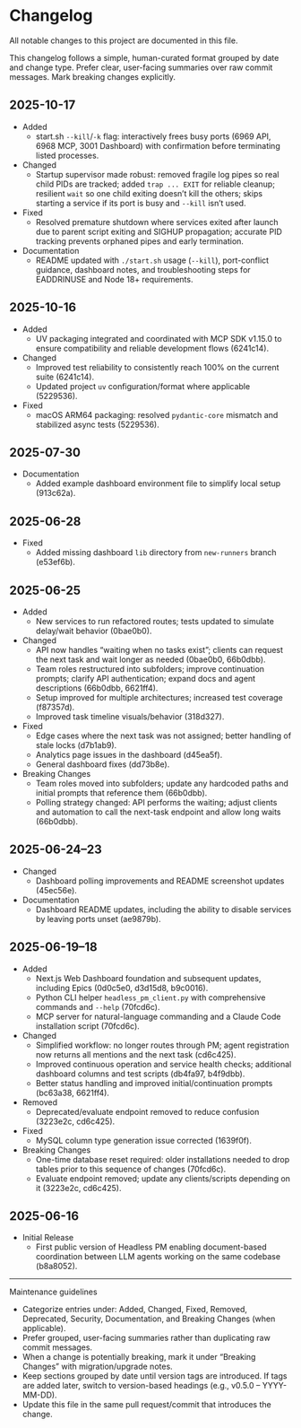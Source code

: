 # Changelog

All notable changes to this project are documented in this file.

This changelog follows a simple, human-curated format grouped by date and change type. Prefer clear, user-facing summaries over raw commit messages. Mark breaking changes explicitly.

## 2025-10-17

- Added
  - start.sh `--kill`/`-k` flag: interactively frees busy ports (6969 API, 6968 MCP, 3001 Dashboard) with confirmation before terminating listed processes.
- Changed
  - Startup supervisor made robust: removed fragile log pipes so real child PIDs are tracked; added `trap ... EXIT` for reliable cleanup; resilient `wait` so one child exiting doesn’t kill the others; skips starting a service if its port is busy and `--kill` isn’t used.
- Fixed
  - Resolved premature shutdown where services exited after launch due to parent script exiting and SIGHUP propagation; accurate PID tracking prevents orphaned pipes and early termination.
- Documentation
  - README updated with `./start.sh` usage (`--kill`), port-conflict guidance, dashboard notes, and troubleshooting steps for EADDRINUSE and Node 18+ requirements.

## 2025-10-16

- Added
  - UV packaging integrated and coordinated with MCP SDK v1.15.0 to ensure compatibility and reliable development flows (6241c14).
- Changed
  - Improved test reliability to consistently reach 100% on the current suite (6241c14).
  - Updated project `uv` configuration/format where applicable (5229536).
- Fixed
  - macOS ARM64 packaging: resolved `pydantic-core` mismatch and stabilized async tests (5229536).

## 2025-07-30

- Documentation
  - Added example dashboard environment file to simplify local setup (913c62a).

## 2025-06-28

- Fixed
  - Added missing dashboard `lib` directory from `new-runners` branch (e53ef6b).

## 2025-06-25

- Added
  - New services to run refactored routes; tests updated to simulate delay/wait behavior (0bae0b0).
- Changed
  - API now handles “waiting when no tasks exist”; clients can request the next task and wait longer as needed (0bae0b0, 66b0dbb).
  - Team roles restructured into subfolders; improve continuation prompts; clarify API authentication; expand docs and agent descriptions (66b0dbb, 6621ff4).
  - Setup improved for multiple architectures; increased test coverage (f87357d).
  - Improved task timeline visuals/behavior (318d327).
- Fixed
  - Edge cases where the next task was not assigned; better handling of stale locks (d7b1ab9).
  - Analytics page issues in the dashboard (d45ea5f).
  - General dashboard fixes (dd73b8e).
- Breaking Changes
  - Team roles moved into subfolders; update any hardcoded paths and initial prompts that reference them (66b0dbb).
  - Polling strategy changed: API performs the waiting; adjust clients and automation to call the next-task endpoint and allow long waits (66b0dbb).

## 2025-06-24–23

- Changed
  - Dashboard polling improvements and README screenshot updates (45ec56e).
- Documentation
  - Dashboard README updates, including the ability to disable services by leaving ports unset (ae9879b).

## 2025-06-19–18

- Added
  - Next.js Web Dashboard foundation and subsequent updates, including Epics (0d0c5e0, d3d15d8, b9c0016).
  - Python CLI helper `headless_pm_client.py` with comprehensive commands and `--help` (70fcd6c).
  - MCP server for natural-language commanding and a Claude Code installation script (70fcd6c).
- Changed
  - Simplified workflow: no longer routes through PM; agent registration now returns all mentions and the next task (cd6c425).
  - Improved continuous operation and service health checks; additional dashboard columns and test scripts (db4fa97, b4f9dbb).
  - Better status handling and improved initial/continuation prompts (bc63a38, 6621ff4).
- Removed
  - Deprecated/evaluate endpoint removed to reduce confusion (3223e2c, cd6c425).
- Fixed
  - MySQL column type generation issue corrected (1639f0f).
- Breaking Changes
  - One-time database reset required: older installations needed to drop tables prior to this sequence of changes (70fcd6c).
  - Evaluate endpoint removed; update any clients/scripts depending on it (3223e2c, cd6c425).

## 2025-06-16

- Initial Release
  - First public version of Headless PM enabling document-based coordination between LLM agents working on the same codebase (b8a8052).

---

Maintenance guidelines

- Categorize entries under: Added, Changed, Fixed, Removed, Deprecated, Security, Documentation, and Breaking Changes (when applicable).
- Prefer grouped, user-facing summaries rather than duplicating raw commit messages.
- When a change is potentially breaking, mark it under “Breaking Changes” with migration/upgrade notes.
- Keep sections grouped by date until version tags are introduced. If tags are added later, switch to version-based headings (e.g., v0.5.0 – YYYY-MM-DD).
- Update this file in the same pull request/commit that introduces the change.

